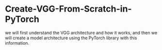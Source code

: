 # Create-VGG-From-Scratch-in-PyTorch
we will first understand the VGG architecture and how it works, and then we will create a model architecture using the PyTorch library with this information.
